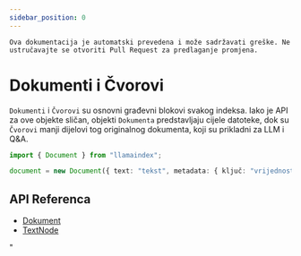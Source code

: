 ```yaml
---
sidebar_position: 0
---
```


`Ova dokumentacija je automatski prevedena i može sadržavati greške. Ne ustručavajte se otvoriti Pull Request za predlaganje promjena.`

# Dokumenti i Čvorovi

`Dokumenti` i `Čvorovi` su osnovni građevni blokovi svakog indeksa. Iako je API za ove objekte sličan, objekti `Dokumenta` predstavljaju cijele datoteke, dok su `Čvorovi` manji dijelovi tog originalnog dokumenta, koji su prikladni za LLM i Q&A.

```typescript
import { Document } from "llamaindex";

document = new Document({ text: "tekst", metadata: { ključ: "vrijednost" } });
```

## API Referenca

- [Dokument](../../api/classes/Document.md)
- [TextNode](../../api/classes/TextNode.md)

"
